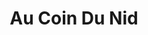 ---
title: "Au Coin Du Nid"
url: /la-chartre-sur-le-loir/au-coin-du-nid/
shop: décoration intérieure
---